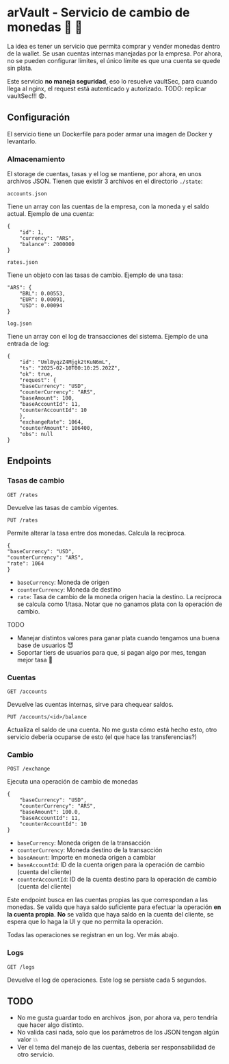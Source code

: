 # arVault - Servicio de cambio de monedas :money_with_wings: :currency_exchange:

La idea es tener un servicio que permita comprar y vender monedas dentro de la wallet. Se usan cuentas internas manejadas por la empresa. Por ahora, no se pueden configurar límites, el único límite es que una cuenta se quede sin plata.

Este servicio **no maneja seguridad**, eso lo resuelve vaultSec, para cuando llega al nginx, el request está autenticado y autorizado. TODO: replicar vaultSec!!! :fearful:.

## Configuración

El servicio tiene un Dockerfile para poder armar una imagen de Docker y levantarlo.

### Almacenamiento

El storage de cuentas, tasas y el log se mantiene, por ahora, en unos archivos JSON. Tienen que existir 3 archivos en el directorio `./state`:

`accounts.json`

Tiene un array con las cuentas de la empresa, con la moneda y el saldo actual. Ejemplo de una cuenta:

    {
        "id": 1,
        "currency": "ARS",
        "balance": 2000000
    }

`rates.json`

Tiene un objeto con las tasas de cambio. Ejemplo de una tasa:

    "ARS": {
        "BRL": 0.00553,
        "EUR": 0.00091,
        "USD": 0.00094
    }

`log.json`

Tiene un array con el log de transacciones del sistema. Ejemplo de una entrada de log:

    {
        "id": "Uml8yqzZ4Mjgk2tKuN6mL",
        "ts": "2025-02-10T00:10:25.202Z",
        "ok": true,
        "request": {
        "baseCurrency": "USD",
        "counterCurrency": "ARS",
        "baseAmount": 100,
        "baseAccountId": 11,
        "counterAccountId": 10
        },
        "exchangeRate": 1064,
        "counterAmount": 106400,
        "obs": null
    }

## Endpoints

### Tasas de cambio

`GET /rates`

Devuelve las tasas de cambio vigentes.

`PUT /rates`

Permite alterar la tasa entre dos monedas. Calcula la recíproca.

    {
    "baseCurrency": "USD",
    "counterCurrency": "ARS",
    "rate": 1064
    }

- `baseCurrency`: Moneda de origen
- `counterCurrency`: Moneda de destino
- `rate`: Tasa de cambio de la moneda origen hacia la destino. La recíproca se calcula como 1/tasa. Notar que no ganamos plata con la operación de cambio.

TODO

- Manejar distintos valores para ganar plata cuando tengamos una buena base de usuarios :smiling_imp:
- Soportar tiers de usuarios para que, si pagan algo por mes, tengan mejor tasa :rocket:

### Cuentas

`GET /accounts`

Devuelve las cuentas internas, sirve para chequear saldos.

`PUT /accounts/<id>/balance`

Actualiza el saldo de una cuenta. No me gusta cómo está hecho esto, otro servicio debería ocuparse de esto (el que hace las transferencias?)

### Cambio

`POST /exchange`

Ejecuta una operación de cambio de monedas

    {
        "baseCurrency": "USD",
        "counterCurrency": "ARS",
        "baseAmount": 100.0,
        "baseAccountId": 11,
        "counterAccountId": 10
    }

- `baseCurrency`: Moneda origen de la transacción
- `counterCurrency`: Moneda destino de la transacción
- `baseAmount`: Importe en moneda origen a cambiar
- `baseAccountId`: ID de la cuenta origen para la operación de cambio (cuenta del cliente)
- `counterAccountId`: ID de la cuenta destino para la operación de cambio (cuenta del cliente)

Este endpoint busca en las cuentas propias las que correspondan a las monedas. Se valida que haya saldo suficiente para efectuar la operación **en la cuenta propia**. **No** se valida que haya saldo en la cuenta del cliente, se espera que lo haga la UI y que no permita la operación.

Todas las operaciones se registran en un log. Ver más abajo.

### Logs

`GET /logs`

Devuelve el log de operaciones. Este log se persiste cada 5 segundos.

## TODO

- No me gusta guardar todo en archivos .json, por ahora va, pero tendría que hacer algo distinto.
- No valida casi nada, solo que los parámetros de los JSON tengan algún valor :collision:
- Ver el tema del manejo de las cuentas, debería ser responsabilidad de otro servicio.
